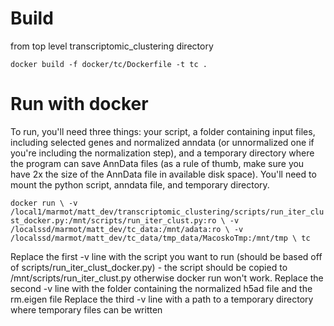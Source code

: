 # Build
from top level transcriptomic_clustering directory

`docker build -f docker/tc/Dockerfile -t tc .`


# Run with docker
To run, you'll need three things: your script, a folder containing input files, including selected genes and normalized anndata (or unnormalized one if you're including the normalization step), and a temporary directory where the program can save AnnData files (as a rule of thumb, make sure you have 2x the size of the AnnData file in available disk space). You'll need to mount the python script, anndata file, and temporary directory.

`docker run \
-v /local1/marmot/matt_dev/transcriptomic_clustering/scripts/run_iter_clust_docker.py:/mnt/scripts/run_iter_clust.py:ro \
-v /localssd/marmot/matt_dev/tc_data:/mnt/adata:ro \
-v /localssd/marmot/matt_dev/tc_data/tmp_data/MacoskoTmp:/mnt/tmp \
tc
`

Replace the first -v line with the script you want to run (should be based off of scripts/run_iter_clust_docker.py) - the script should be copied to /mnt/scripts/run_iter_clust.py otherwise docker run won't work.
Replace the second -v line with the folder containing the normalized h5ad file and the rm.eigen file
Replace the third -v line with a path to a temporary directory where temporary files can be written